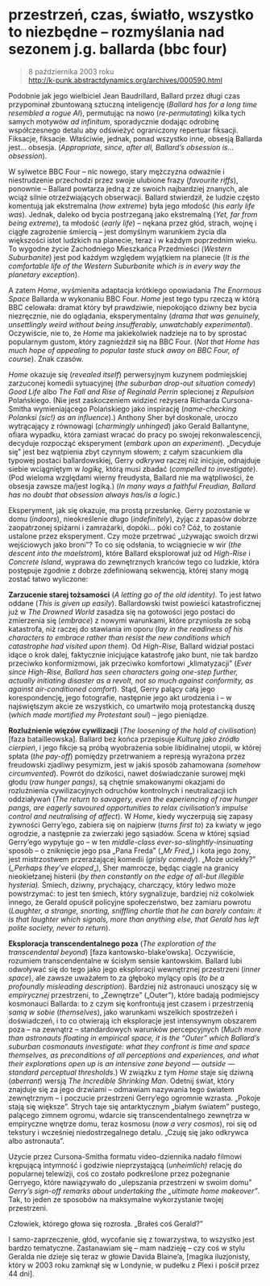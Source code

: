 # przestrzeń, czas, światło, wszystko to niezbędne – rozmyślania nad sezonem j.g. ballarda \(bbc four\)



> 8 października 2003 roku  
> http://k-punk.abstractdynamics.org/archives/000590.html

Podobnie jak jego wielbiciel Jean Baudrillard, Ballard przez długi czas przypominał zbuntowaną sztuczną inteligencję \(_Ballard has for a long time resembled a rogue AI_\), permutując na nowo \(_re-permutating_\) kilka tych samych motywów _ad infinitum_, sporadycznie dodając odrobinę współczesnego detalu aby odświeżyć ograniczony repertuar fiksacji. Fiksacje, fiksacje. Właściwie, jednak, ponad wszystko inne, obsesją Ballarda jest… obsesja. \(_Appropriate, since, after all, Ballard’s obsession is… obsession_\).

W sylwetce BBC Four – nic nowego, stary mężczyzna odważnie i niestrudzenie przechodzi przez swoje ulubione frazy \(_favourite riffs_\), ponownie – Ballard powtarza jedną z ze swoich najbardziej znanych, ale wciąż silnie otrzeźwiających obserwacji. Ballard stwierdził, że ludzie często komentują jak ekstremalna \(_how extreme_\) była jego młodość \(_his early life was_\). Jednak, daleko od bycia postrzeganą jako ekstremalną \(_Yet, far from being extreme_\), ta młodość \(_early life_\) – nękana przez głód, strach, wojnę i ciągłe zagrożenie śmiercią – jest domyślnym warunkiem życia dla większości istot ludzkich na planecie, teraz i w każdym poprzednim wieku. To wygodne życie Zachodniego Mieszkańca Przedmieści \(_Western Suburbanite_\) jest pod każdym względem wyjątkiem na planecie \(_It is the comfortable life of the Western Suburbanite which is in every way the planetary exception_\).

A zatem _Home_, wyśmienita adaptacja krótkiego opowiadania _The Enormous Space_ Ballarda w wykonaniu BBC Four. _Home_ jest tego typu rzeczą w którą BBC celowała: dramat który był prawdziwie, niepokojąco dziwny bez bycia niezręcznie, nie do oglądania, eksperymentalny \(_drama that was genuinely, unsettlingly weird without being insufferably, unwatchably experimental_\). Oczywiście, nie to, że _Home_ ma jakiekolwiek nadzieje na to by sprostać popularnym gustom, który zagnieździł się na BBC Four. \(_Not that Home has much hope of appealing to popular taste stuck away on BBC Four, of course_\). Znak czasów.

_Home_ okazuje się \(_revealed itself_\) perwersyjnym kuzynem podmiejskiej zarzuconej komedii sytuacyjnej \(_the suburban drop-out situation comedy_\) _Good Life_ albo _The Fall and Rise of Reginald Perrin_ splecionej z _Repulsion_ Polańskiego. \(Nie jest zaskoczeniem widzieć reżysera Richarda Cursona-Smitha wymieniającego Polańskiego jako inspirację \(_name-checking Polanksi \(sic!\) as an influence_\).\) Anthony Sher był doskonale, uroczo wytrącający z równowagi \(_charmingly unhinged_\) jako Gerald Ballantyne, ofiara wypadku, która zamiast wracać do pracy po swojej rekonwalescencji, decyduje rozpocząć eksperyment \(_embark upon an experiment_\). „Decyduje się” jest bez wątpienia zbyt czynnym słowem; z całym szacunkiem dla typowej postaci ballardowskiej, Gerry _odkrywa_ raczej niż inicjuje, odnajduje siebie wciągniętym w _logikę,_ którą musi zbadać \(_compelled to investigate_\). \(Pod wieloma względami wierny freudysta, Ballard nie ma wątpliwości, że obsesja zawsze ma/jest logiką.\) \(_In many ways a faithful Freudian, Ballard has no doubt that obsession always has/is a logic._\)

Eksperyment, jak się okazuje, ma prostą przesłankę. Gerry pozostanie w domu \(_indoors_\), nieokreślenie długo \(_indefinitely_\), żyjąc z zapasów dobrze zaopatrzonej spiżarni i zamrażarki, dopóki… póki co? Cóż, to zostanie ustalone przez eksperyment. Czy może przetrwać „używając swoich drzwi wejściowych jako broni”? To co się odsłania, to wciągniecie w wir \(_the descent into the maelstrom_\), które Ballard eksplorował już od _High-Rise_ i _Concrete Island_, wyprawa do zewnętrznych krańców tego co ludzkie, która postępuje zgodnie z dobrze zdefiniowaną sekwencją, której stany mogą zostać łatwo wyliczone:

**Zarzucenie starej tożsamości** \(_A letting go of the old identity\)._ To jest łatwo oddane \(_This is given up easily_\). Ballardowski twist powieści katastroficznej już w _The Drowned World_ zasadza się na gotowości jego postaci do zmierzenia się \(_embrace_\) z nowymi warunkami, które przyniosła ze sobą katastrofa, niż raczej do stawiania im oporu \(_lay in the readiness of his characters to embrace rather than resist the new conditions which catastrophe had visited upon them_\). Od _High-Rise,_ Ballard widział postaci idące o krok dalej, faktycznie inicjujące katastrofę jako bunt, nie tak bardzo przeciwko konformizmowi, jak przeciwko komfortowi „klimatyzacji” \(_Ever since High-Rise, Ballard has seen characters going one-step further, actually initiating disaster as a revolt, not so much against conformity, as against air-conditioned comfort_\). Stąd, Gerry palący całą jego korespondencję, jego fotografie, następnie jego akt urodzenia i – w najświętszym akcie ze wszystkich, co umartwiło moją protestancką duszę \(_which made mortified my Protestant soul_\) – jego pieniądze.

**Rozluźnienie więzów cywilizacji** \(_The loosening of the hold of civilisation_\) \[faza batailleowska\]. Ballard bez końca przepisuje _Kulturę jako źródło cierpień_, i jego fikcje są próbą wyobrażenia sobie libidinalnej utopii, w której spłata \(_the pay-off_\) pomiędzy przetrwaniem a represją wyrażona przez freudowski zjadliwy pesymizm, jest w jakiś sposób zahamowana _\(somehow circumvented_\). Powrót do dzikości, nawet doświadczanie surowej męki głodu \(_raw hunger pangs\)_, są chętnie smakowanymi okazjami do rozluźnienia cywilizacyjnych odruchów kontrolnych i neutralizacji ich oddziaływań \(_The return to savagery, even the experiencing of raw hunger pangs, are eagerly savoured opportunities to relax civilisation’s impulse control and neutralising of affect_\). W _Home_, kiedy wyczerpują się zapasy żywności Gerry’ego, zabiera się on najpierw \(_turns first to_\) za kwiaty w jego ogrodzie, a następnie za zwierzaki jego sąsiadów. Scena w której sąsiad Gerry’ego wypytuje go – w ten _middle-class ever-so-slinghtly-insinuating_ sposób – o zniknięcie jego psa „Pana Freda” \(„_Mr Fred_„\) i kota jego żony, jest mistrzostwem przerażającej komedii \(_grisly comedy_\). „Może uciekły?” \(_„Perhaps they’ve eloped_„\), Sher mamrocze, będąc ciągle na granicy nieokiełzanej histerii \(_by then constantly on the edge of all-but illegible hysteria\)._ Śmiech, dziwny, prychający, charczący, który ledwo może powstrzymać: to jest ten śmiech, który sygnalizuje, bardziej niż cokolwiek innego, że Gerald opuścił policyjne społeczeństwo, bez zamiaru powrotu \(_Laughter, a strange, snorting, sniffling chortle that he can barely contain: it is that laughter which signals, more than anything else, that Gerald has left polite society, never to return_\).

**Eksploracja transcendentalnego poza** \(_The exploration of the transcendental beyond_\) \[faza kantowsko-blake’owska\]. Oczywiście, rozumiem transcendentalne w ścisłym sensie kantowskim. Ballard lubi odwoływać się do tego jako jego eksploracji wewnętrznej przestrzeni \(_inner space_\), ale zawsze uważałem to za głęboko mylący opis \(_to be a profoundly misleading description_\). Bardziej niż astronauci unoszący się w _empirycznej_ przestrzeni, to „Zewnętrze” \(„Outer”\), które badają podmiejscy kosmonauci Ballarda: to z czym się konfrontują jest czasem i przestrzenią _samą w sobie_ \(_themselves_\), jako warunkami wszelkich spostrzeżeń i doświadczeń, i to co otwierają ich eksploracje jest intensywnym obszarem poza – na zewnątrz – standardowych warunków percepcyjnych \(_Much more than astronauts floating in empirical space, it is the “Outer” which Ballard’s suburban cosmonauts investigate: what they confront is time and space themselves, as preconditions of all perceptions and experiences, and what their explorations open up is an intensive zone beyond — outside — standard perceptual thresholds._\) W związku z tym _Home_ staje się dziwną \(_aberrant_\) wersją _The Incredible Shrinking Man_. Odetnij świat, który znajduje się za jego drzwiami – odmawiam nazywania tego światem zewnętrznym – i poczucie przestrzeni Gerry’ego ogromnie wzrasta. „Pokoje stają się większe”. Strych taje się antarktycznym „białym światem” pustego, palącego zimnem ogromu, wdarcie się transcendentalnego zewnętrza w empiryczne wnętrze domu, teraz kosmosu \(_now a very cosmos_\), roi się od tekstury i wcześniej niedostrzegalnego detalu. „Czuję się jako odkrywca albo astronauta”.

Użycie przez Cursona-Smitha formatu video-dziennika nadało filmowi krępującą intymność i godziwie nieprzystającą \(_unheimlich\)_ relację do popularnej telewizji, coś co zostało podkreślone przez pożegnanie Gerryego, które nawiązywało do „ulepszania przestrzeni w swoim domu” _Gerry’s sign-off remarks about undertaking the „ultimate home makeover”_. Tak, to jeden ze sposobów na maksymalne wykorzystanie twojej przestrzeni.

Człowiek, którego głowa się rozrosła. „Brałeś coś Gerald?”

I samo-zaprzeczenie, głód, wycofanie się z towarzystwa, to wszystko jest bardzo tematyczne. Zastanawiam się – mam nadzieję – czy coś w stylu Geralda nie dzieje się teraz w głowie Davida Blaine’a, \[magika iluzjonisty, który w 2003 roku zamknął się w Londynie, w pudełku z Plexi i pościł przez 44 dni\].


